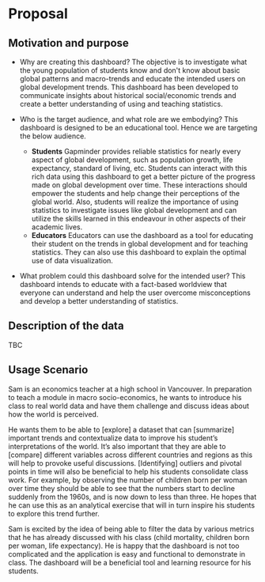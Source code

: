 # Proposal

## Motivation and purpose

- Why are creating this dashboard?
The objective is to investigate what the young population of students know and don't know about basic global patterns and macro-trends and educate the intended users on global development trends. This dashboard has been developed to communicate insights about historical social/economic trends and create a better understanding of using and teaching statistics.

- Who is the target audience, and what role are we embodying?
This dashboard is designed to be an educational tool. Hence we are targeting the below audience.
  - **Students** 
  Gapminder provides reliable statistics for nearly every aspect of global development, such as population growth, life expectancy, standard of living, etc. Students can interact with this rich data using this dashboard to get a better picture of the progress made on global development over time. These interactions should empower the students and help change their perceptions of the global world. Also, students will realize the importance of using statistics to investigate issues like global development and can utilize the skills learned in this endeavour in other aspects of their academic lives.
  - **Educators**
  Educators can use the dashboard as a tool for educating their student on the trends in global development and for teaching statistics. They can also use this dashboard to explain the optimal use of data visualization.

- What problem could this dashboard solve for the intended user?
This dashboard intends to educate with a fact-based worldview that everyone can understand and help the user overcome misconceptions and develop a better understanding of statistics.

## Description of the data

TBC

## Usage Scenario

Sam is an economics teacher at a high school in Vancouver. In preparation to teach a module in macro socio-economics, he wants to introduce his class to real world data and have them challenge and discuss ideas about how the world is perceived.

He wants them to be able to [explore] a dataset that can [summarize] important trends and contextualize data to improve his student’s interpretations of the world. It’s also important that they are able to [compare] different variables across different countries and regions as this will help to provoke useful discussions. [Identifying] outliers and pivotal points in time will also be beneficial to help his students consolidate class work. For example, by observing the number of children born per woman over time they should be able to see that the numbers start to decline suddenly from the 1960s, and is now down to less than three. He hopes that he can use this as an analytical exercise that will in turn inspire his students to explore this trend further.

Sam is excited by the idea of being able to filter the data by various metrics that he has already discussed with his class (child mortality, children born per woman, life expectancy). He is happy that the dashboard is not too complicated and the application is easy and functional to demonstrate in class. The dashboard will be a beneficial tool and learning resource for his students.
